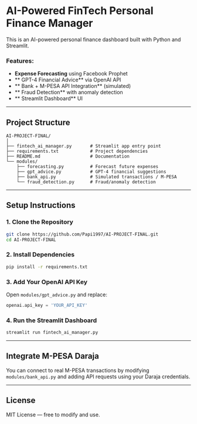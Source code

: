 #  AI-Powered FinTech Personal Finance Manager

This is an AI-powered personal finance dashboard built with Python and Streamlit.

###  Features:
- **Expense Forecasting** using Facebook Prophet
- ** GPT-4 Financial Advice** via OpenAI API
- ** Bank + M-PESA API Integration** (simulated)
- ** Fraud Detection** with anomaly detection
- ** Streamlit Dashboard** UI

---

##  Project Structure
```
AI-PROJECT-FINAL/
│
├── fintech_ai_manager.py       # Streamlit app entry point
├── requirements.txt            # Project dependencies
├── README.md                   # Documentation
└── modules/
    ├── forecasting.py          # Forecast future expenses
    ├── gpt_advice.py           # GPT-4 financial suggestions
    ├── bank_api.py             # Simulated transactions / M-PESA
    └── fraud_detection.py      # Fraud/anomaly detection
```

---

##  Setup Instructions

### 1. Clone the Repository
```bash
git clone https://github.com/Papi1997/AI-PROJECT-FINAL.git
cd AI-PROJECT-FINAL
```

### 2. Install Dependencies
```bash
pip install -r requirements.txt
```

### 3. Add Your OpenAI API Key
Open `modules/gpt_advice.py` and replace:
```python
openai.api_key = 'YOUR_API_KEY'
```

### 4. Run the Streamlit Dashboard
```bash
streamlit run fintech_ai_manager.py
```

---

##  Integrate M-PESA Daraja
You can connect to real M-PESA transactions by modifying `modules/bank_api.py` and adding API requests using your Daraja credentials.

---

##  License
MIT License — free to modify and use.
